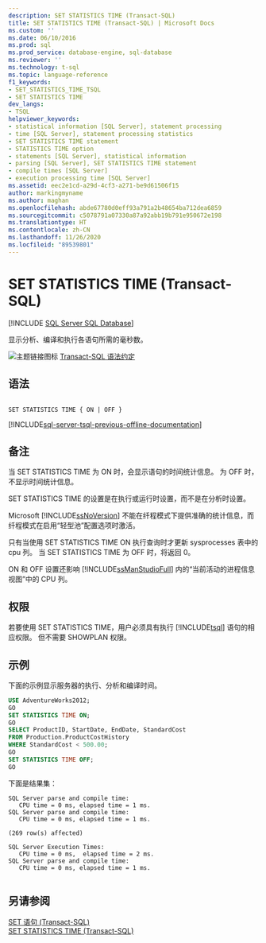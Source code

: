 ```yaml
---
description: SET STATISTICS TIME (Transact-SQL)
title: SET STATISTICS TIME (Transact-SQL) | Microsoft Docs
ms.custom: ''
ms.date: 06/10/2016
ms.prod: sql
ms.prod_service: database-engine, sql-database
ms.reviewer: ''
ms.technology: t-sql
ms.topic: language-reference
f1_keywords:
- SET_STATISTICS_TIME_TSQL
- SET STATISTICS TIME
dev_langs:
- TSQL
helpviewer_keywords:
- statistical information [SQL Server], statement processing
- time [SQL Server], statement processing statistics
- SET STATISTICS TIME statement
- STATISTICS TIME option
- statements [SQL Server], statistical information
- parsing [SQL Server], SET STATISTICS TIME statement
- compile times [SQL Server]
- execution processing time [SQL Server]
ms.assetid: eec2e1cd-a29d-4cf3-a271-be9d61506f15
author: markingmyname
ms.author: maghan
ms.openlocfilehash: abde67780d0eff93a791a2b48654ba712dea6859
ms.sourcegitcommit: c5078791a07330a87a92abb19b791e950672e198
ms.translationtype: HT
ms.contentlocale: zh-CN
ms.lasthandoff: 11/26/2020
ms.locfileid: "89539801"
---
```

# <a name="set-statistics-time-transact-sql"></a>SET STATISTICS TIME (Transact-SQL)
[!INCLUDE [SQL Server SQL Database](../../includes/applies-to-version/sql-asdb.md)]

  显示分析、编译和执行各语句所需的毫秒数。  
  
 ![主题链接图标](../../database-engine/configure-windows/media/topic-link.gif "“主题链接”图标") [Transact-SQL 语法约定](../../t-sql/language-elements/transact-sql-syntax-conventions-transact-sql.md)  
  
## <a name="syntax"></a>语法  
  
```syntaxsql
  
SET STATISTICS TIME { ON | OFF }  
```  
  
[!INCLUDE[sql-server-tsql-previous-offline-documentation](../../includes/sql-server-tsql-previous-offline-documentation.md)]

## <a name="remarks"></a>备注
 当 SET STATISTICS TIME 为 ON 时，会显示语句的时间统计信息。 为 OFF 时，不显示时间统计信息。  
  
 SET STATISTICS TIME 的设置是在执行或运行时设置，而不是在分析时设置。  
  
 Microsoft [!INCLUDE[ssNoVersion](../../includes/ssnoversion-md.md)] 不能在纤程模式下提供准确的统计信息，而纤程模式在启用“轻型池”配置选项时激活。  
  
 只有当使用 SET STATISTICS TIME ON 执行查询时才更新 sysprocesses 表中的 cpu 列。 当 SET STATISTICS TIME 为 OFF 时，将返回 0。  
  
 ON 和 OFF 设置还影响 [!INCLUDE[ssManStudioFull](../../includes/ssmanstudiofull-md.md)] 内的“当前活动的进程信息视图”中的 CPU 列。  
  
## <a name="permissions"></a>权限  
 若要使用 SET STATISTICS TIME，用户必须具有执行 [!INCLUDE[tsql](../../includes/tsql-md.md)] 语句的相应权限。 但不需要 SHOWPLAN 权限。  
  
## <a name="examples"></a>示例  
 下面的示例显示服务器的执行、分析和编译时间。  
  
```sql
USE AdventureWorks2012;  
GO         
SET STATISTICS TIME ON;  
GO  
SELECT ProductID, StartDate, EndDate, StandardCost   
FROM Production.ProductCostHistory  
WHERE StandardCost < 500.00;  
GO  
SET STATISTICS TIME OFF;  
GO  
```  
  
 下面是结果集：  
  
```  
SQL Server parse and compile time:   
   CPU time = 0 ms, elapsed time = 1 ms.  
SQL Server parse and compile time:   
   CPU time = 0 ms, elapsed time = 1 ms.  
  
(269 row(s) affected)  
  
SQL Server Execution Times:  
   CPU time = 0 ms,  elapsed time = 2 ms.  
SQL Server parse and compile time:   
   CPU time = 0 ms, elapsed time = 1 ms.  
  
```  
  
## <a name="see-also"></a>另请参阅  
 [SET 语句 (Transact-SQL)](../../t-sql/statements/set-statements-transact-sql.md)   
 [SET STATISTICS TIME (Transact-SQL)](../../t-sql/statements/set-statistics-io-transact-sql.md)  
  
  
